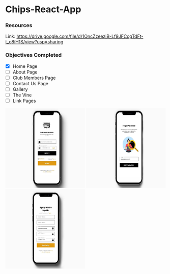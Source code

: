 # Chips-React-App

### Resources
Link: https://drive.google.com/file/d/1OncZzeeziB-Lf9JFCcgTdFt-t_o8iH1S/view?usp=sharing



### Objectives Completed
- [X] Home Page
- [ ] About Page 
- [ ] Club Members Page 
- [ ] Contact Us Page
- [ ] Gallery
- [ ] The Vine 
- [ ] Link Pages

<span>
  <img src="https://github.com/chips-lab/Chips-React-App/blob/main/1.jpg" width="250" height="250"/>
  <img src="https://github.com/chips-lab/Chips-React-App/blob/main/2.jpg" width="250" height="250"/>
  <img src="https://github.com/chips-lab/Chips-React-App/blob/main/3.jpg" width="250" height="250"/>
<span>
